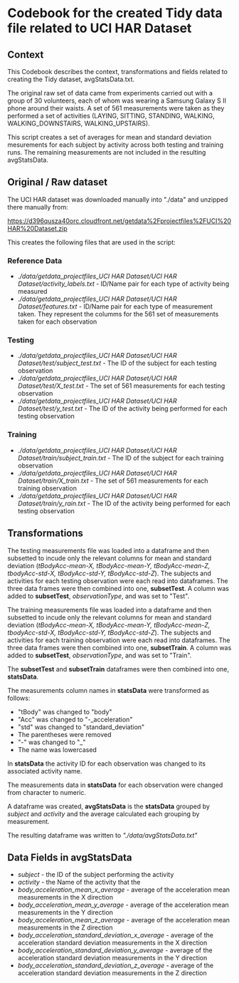 # Codebook for the created Tidy data file related to UCI HAR Dataset

## Context

This Codebook describes the context, transformations and fields related to creating the Tidy dataset,  avgStatsData.txt. 

The original raw set of data came from experiments carried out with a group of 30 volunteers, each of whom was wearing a Samsung Galaxy S II phone around their waists. A set of 561 measurements were taken as they performed a set of activities (LAYING, SITTING, STANDING, WALKING, WALKING_DOWNSTAIRS, WALKING_UPSTAIRS).

This script creates a set of averages for mean and standard deviation mesurements for each subject by activity across both testing and training runs. The remaining measurements are not included in the resulting avgStatsData.

## Original / Raw dataset

The UCI HAR dataset was downloaded manually into "./data" and unzipped there manually from:

https://d396qusza40orc.cloudfront.net/getdata%2Fprojectfiles%2FUCI%20HAR%20Dataset.zip


This creates the following files that are used in the script:

### Reference Data
- *./data/getdata_projectfiles_UCI HAR Dataset/UCI HAR Dataset/activity_labels.txt* - ID/Name pair for each type of activity being measured
- *./data/getdata_projectfiles_UCI HAR Dataset/UCI HAR Dataset/features.txt* - ID/Name pair for each type of measurement taken. They represent the columms for the 561 set of measurements taken for each observation

### Testing
- *./data/getdata_projectfiles_UCI HAR Dataset/UCI HAR Dataset/test/subject_test.txt* - The ID of the subject for each testing observation
- *./data/getdata_projectfiles_UCI HAR Dataset/UCI HAR Dataset/test/X_test.txt* - The set of 561 measurements for each testing observation
- *./data/getdata_projectfiles_UCI HAR Dataset/UCI HAR Dataset/test/y_test.txt* - The ID of the activity being performed for each testing observation

### Training
- *./data/getdata_projectfiles_UCI HAR Dataset/UCI HAR Dataset/train/subject_train.txt* - The ID of the subject for each training observation
- *./data/getdata_projectfiles_UCI HAR Dataset/UCI HAR Dataset/train/X_train.txt* - The set of 561 measurements for each training observation
- *./data/getdata_projectfiles_UCI HAR Dataset/UCI HAR Dataset/train/y_rain.txt* - The ID of the activity being performed for each testing observation

## Transformations

The testing measurements file was loaded into a dataframe and then subsetted to incude only the relevant columns for mean and standard deviation (*tBodyAcc-mean-X, tBodyAcc-mean-Y, tBodyAcc-mean-Z, tbodyAcc-std-X, tBodyAcc-std-Y, tBodyAcc-std-Z*). The subjects and activities for each testing observation were each read into dataframes. The three data frames were then combined into one, **subsetTest**. A column was added to **subsetTest**, *observationType*, and was set to "Test".

The training measurements file was loaded into a dataframe and then subsetted to incude only the relevant columns for mean and standard deviation (*tBodyAcc-mean-X, tBodyAcc-mean-Y, tBodyAcc-mean-Z, tbodyAcc-std-X, tBodyAcc-std-Y, tBodyAcc-std-Z*). The subjects and activities for each training observation were each read into dataframes. The three data frames were then combined into one, **subsetTrain**. A column was added to **subsetTest**, *observationType*, and was set to "Train".

The **subsetTest** and **subsetTrain** dataframes were then combined into one, **statsData**. 

The measurements column names in **statsData** were transformed as follows:
- "tBody" was changed to "body"
- "Acc" was changed to "-_acceleration"
- "std" was changed to "standard_deviation"
- The parentheses were removed
- "-" was changed to "_"
- The name was lowercased

In **statsData** the activity ID for each observation was changed to its associated activity name.

The measurements data in **statsData** for each observation were changed from character to numeric.

A dataframe was created, **avgStatsData** is the **statsData** grouped by *subject* and *activity* and the average calculated each grouping by measurement.

The resulting dataframe was written to *"./data/avgStatsData.txt"*

## Data Fields in avgStatsData

- *subject* - the ID of the subject performing the activity
- *activity* - the Name of the activity that the
- *body_acceleration_mean_x_average* - average of the acceleration mean measurements in the X direction
- *body_acceleration_mean_y_average* - average of the acceleration mean measurements in the Y direction
- *body_acceleration_mean_z_average* - average of the acceleration mean measurements in the Z direction
- *body_acceleration_standard_deviation_x_average* - average of the acceleration standard deviation measurements in the X direction
- *body_acceleration_standard_deviation_y_average* - average of the acceleration standard deviation measurements in the Y direction
- *body_acceleration_standard_deviation_z_average* - average of the acceleration standard deviation measurements in the Z direction







